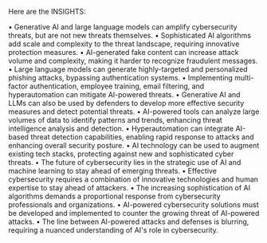 Here are the INSIGHTS:

• Generative AI and large language models can amplify cybersecurity threats, but are not new threats themselves.
• Sophisticated AI algorithms add scale and complexity to the threat landscape, requiring innovative protection measures.
• AI-generated fake content can increase attack volume and complexity, making it harder to recognize fraudulent messages.
• Large language models can generate highly-targeted and personalized phishing attacks, bypassing authentication systems.
• Implementing multi-factor authentication, employee training, email filtering, and hyperautomation can mitigate AI-powered threats.
• Generative AI and LLMs can also be used by defenders to develop more effective security measures and detect potential threats.
• AI-powered tools can analyze large volumes of data to identify patterns and trends, enhancing threat intelligence analysis and detection.
• Hyperautomation can integrate AI-based threat detection capabilities, enabling rapid response to attacks and enhancing overall security posture.
• AI technology can be used to augment existing tech stacks, protecting against new and sophisticated cyber threats.
• The future of cybersecurity lies in the strategic use of AI and machine learning to stay ahead of emerging threats.
• Effective cybersecurity requires a combination of innovative technologies and human expertise to stay ahead of attackers.
• The increasing sophistication of AI algorithms demands a proportional response from cybersecurity professionals and organizations.
• AI-powered cybersecurity solutions must be developed and implemented to counter the growing threat of AI-powered attacks.
• The line between AI-powered attacks and defenses is blurring, requiring a nuanced understanding of AI's role in cybersecurity.
